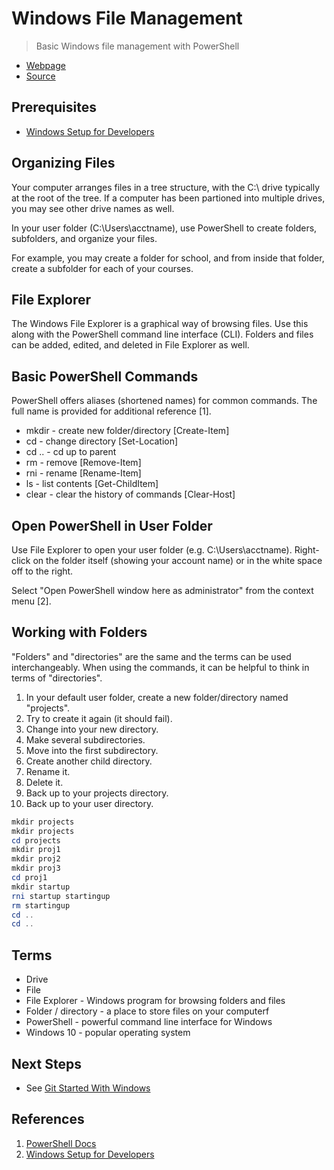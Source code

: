 # Windows File Management

> Basic Windows file management with PowerShell

- [Webpage](https://denisecase.github.io/windows-file-management/)
- [Source](https://github.com/denisecase/windows-file-management/)

## Prerequisites

- [Windows Setup for Developers](https://github.com/denisecase/windows-setup)

## Organizing Files

Your computer arranges files in a tree structure, with the C:\ drive typically at the root of the tree. If a computer has been partioned into multiple drives, you may see other drive names as well.

In your user folder (C:\Users\acctname), use PowerShell to create folders, subfolders, and organize your files.

For example, you may create a folder for school, and from inside that folder, create a subfolder for each of your courses.

## File Explorer

The Windows File Explorer is a graphical way of browsing files. Use this along with the PowerShell command line interface (CLI). Folders and files can be added, edited, and deleted in File Explorer as well.

## Basic PowerShell Commands

PowerShell offers aliases (shortened names) for common commands. The full name is provided for additional reference [1].

- mkdir - create new folder/directory [Create-Item]
- cd - change directory [Set-Location]
- cd .. - cd up to parent
- rm - remove [Remove-Item]
- rni - rename [Rename-Item]
- ls - list contents [Get-ChildItem]
- clear - clear the history of commands [Clear-Host]

## Open PowerShell in User Folder

Use File Explorer to open your user folder (e.g. C:\Users\acctname). Right-click on the folder itself (showing your account name) or in the white space off to the right. 

Select "Open PowerShell window here as administrator" from the context menu [2].

## Working with Folders

"Folders" and "directories" are the same and the terms can be used interchangeably. When using the commands, it can be helpful to think in terms of "directories".

1. In your default user folder, create a new folder/directory named "projects".
2. Try to create it again (it should fail).
3. Change into your new directory.
4. Make several subdirectories.
5. Move into the first subdirectory.
6. Create another child directory.
7. Rename it.
8. Delete it.
9. Back up to your projects directory.
10. Back up to your user directory.

```PowerShell
mkdir projects
mkdir projects
cd projects
mkdir proj1
mkdir proj2
mkdir proj3
cd proj1
mkdir startup
rni startup startingup
rm startingup
cd ..
cd ..
```

## Terms

- Drive
- File
- File Explorer - Windows program for browsing folders and files
- Folder / directory - a place to store files on your computerf
- PowerShell - powerful command line interface for Windows
- Windows 10 - popular operating system

## Next Steps

- See [Git Started With Windows](https://github.com/denisecase/git-started-windows)

## References

1. [PowerShell Docs](https://docs.microsoft.com/en-us/powershell/scripting/powershell-scripting?view=powershell-6)
2. [Windows Setup for Developers](https://denisecase.github.io/windows-setup/)
